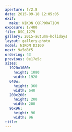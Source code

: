 ```yaml
---
aperture: f/2.8
date: 2015-09-18 12:05:05
exif:
  make: NIKON CORPORATION
exposure: 1/400
file: DSC_1279
gallery: 2015-autumn-holidays
layout: gallery-photo
model: NIKON D3100
next: 9a5d8f5
ordering: 43
previous: 0e17e5c
sizes:
  1920x1080:
    height: 1080
    width: 1920
  640w:
    height: 360
    width: 640
  200x200:
    height: 200
    width: 200
  96x96:
    height: 96
    width: 96
title: 
---
```

